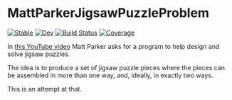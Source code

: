 # MattParkerJigsawPuzzleProblem

[![Stable](https://img.shields.io/badge/docs-stable-blue.svg)](https://MarkNahabedian.github.io/MattParkerJigsawPuzzleProblem.jl/stable/)
[![Dev](https://img.shields.io/badge/docs-dev-blue.svg)](https://MarkNahabedian.github.io/MattParkerJigsawPuzzleProblem.jl/dev/)
[![Build Status](https://github.com/MarkNahabedian/MattParkerJigsawPuzzleProblem.jl/actions/workflows/CI.yml/badge.svg?branch=main)](https://github.com/MarkNahabedian/MattParkerJigsawPuzzleProblem.jl/actions/workflows/CI.yml?query=branch%3Amain)
[![Coverage](https://codecov.io/gh/MarkNahabedian/MattParkerJigsawPuzzleProblem.jl/branch/main/graph/badge.svg)](https://codecov.io/gh/MarkNahabedian/MattParkerJigsawPuzzleProblem.jl)

In [this YouTube video](https://youtu.be/b5nElEbbnfU?si=IrswVLoaAn2xw6yt)
Matt Parker asks for a program to help design and solve jigsaw puzzles.

The idea is to produce a set of jigsaw puzzle pieces where the pieces
can be assembled in more than one way, and, ideally, in exactly two
ways.

This is an attempt at that.
